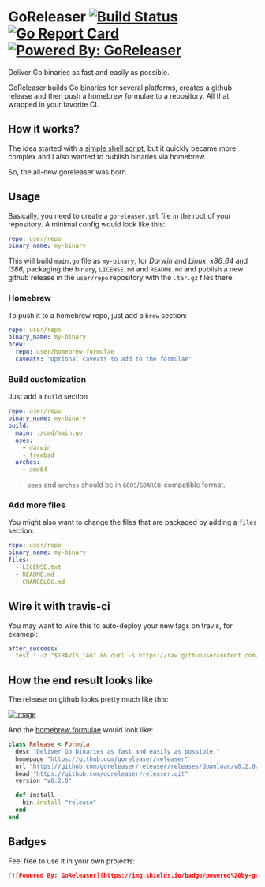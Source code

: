 # GoReleaser [![Build Status](https://travis-ci.org/goreleaser/releaser.svg?branch=master)](https://travis-ci.org/goreleaser/releaser) [![Go Report Card](https://goreportcard.com/badge/github.com/goreleaser/releaser)](https://goreportcard.com/report/github.com/goreleaser/releaser) [![Powered By: GoReleaser](https://img.shields.io/badge/powered%20by-goreleaser-green.svg?style=flat-square)](https://github.com/goreleaser)

Deliver Go binaries as fast and easily as possible.

GoReleaser builds Go binaries for several platforms, creates a github release and then
push a homebrew formulae to a repository. All that wrapped in your favorite CI.

## How it works?

The idea started with a [simple shell script](https://github.com/goreleaser/old-go-releaser),
but it quickly became more complex and I also wanted to publish binaries via
homebrew.

So, the all-new goreleaser was born.

## Usage

Basically, you need to create a `goreleaser.yml` file in the root of your
repository. A minimal config would look like this:

```yaml
repo: user/repo
binary_name: my-binary
```

This will build `main.go` file as `my-binary`, for _Darwin_ and _Linux_,
_x86_64_ and _i386_, packaging the binary, `LICENSE.md` and `README.md`
and publish a new github release in the `user/repo` repository with
the `.tar.gz` files there.

### Homebrew

To push it to a homebrew repo, just add a `brew` section:

```yaml
repo: user/repo
binary_name: my-binary
brew:
  repo: user/homebrew-formulae
  caveats: "Optional caveats to add to the formulae"
```

### Build customization

Just add a `build` section

```yaml
repo: user/repo
binary_name: my-binary
build:
  main: ./cmd/main.go
  oses:
    - darwin
    - freebsd
  arches:
    - amd64
```

> `oses` and `arches` should be in `GOOS`/`GOARCH`-compatible format.

### Add more files

You might also want to change the files that are packaged by adding a `files`
section:

```yaml
repo: user/repo
binary_name: my-binary
files:
  - LICENSE.txt
  - README.md
  - CHANGELOG.md
```

## Wire it with travis-ci

You may want to wire this to auto-deploy your new tags on travis, for examepl:

```yaml
after_success:
  test ! -z "$TRAVIS_TAG" && curl -s https://raw.githubusercontent.com/goreleaser/get/master/latest | bash
```

## How the end result looks like

The release on github looks pretty much like this:

[![image](https://cloud.githubusercontent.com/assets/245435/21578845/09404c8a-cf78-11e6-92d7-165ddc03ca6c.png)
](https://github.com/goreleaser/releaser/releases)

And the [homebrew formulae](https://github.com/goreleaser/homebrew-formulae/blob/master/release.rb) would look like:

```rb
class Release < Formula
  desc "Deliver Go binaries as fast and easily as possible."
  homepage "https://github.com/goreleaser/releaser"
  url "https://github.com/goreleaser/releaser/releases/download/v0.2.0/release_#{%x(uname -s).gsub(/\n/, '')}_#{%x(uname -m).gsub(/\n/, '')}.tar.gz"
  head "https://github.com/goreleaser/releaser.git"
  version "v0.2.0"

  def install
    bin.install "release"
  end
end
```

## Badges

Feel free to use it in your own projects:

```md
[![Powered By: GoReleaser](https://img.shields.io/badge/powered%20by-goreleaser-green.svg?style=flat-square)](https://github.com/goreleaser)
```
